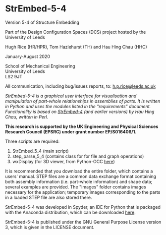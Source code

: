 # StrEmbed-5-4

Version 5-4 of Structure Embedding

Part of the Design Configuration Spaces (DCS) project hosted by the University of Leeds

Hugh Rice (HR/HPR), Tom Hazlehurst (TH) and Hau Hing Chau (HHC)

January-August 2020

School of Mechanical Engineering  
University of Leeds  
LS2 9JT

All communication, including bug/issues reports, to: h.p.rice@leeds.ac.uk

<i> StrEmbed-5-4 is a graphical user interface for visualisation and manipulation of part-whole relationships in assemblies of parts. It is written in Python and uses the modules listed in the "requirements" document. Functionality is based on [StrEmbed-4](https://github.com/hhchau/StrEmbed-4) (and earlier versions) by Hau Hing Chau, written in Perl.</i>  

<b>This research is supported by the UK Engineering and Physical Sciences Research Council (EPSRC) under grant number EP/S016406/1.</b>

Three scripts are required:
1. StrEmbed_5_4 (main script)
2. step_parse_5_4 (contains class for for file and graph operations)
3. wxDisplay (for 3D viewer, from Python-OCC [here](https://github.com/tpaviot/pythonocc-core))

It is recommended that you download the entire folder, which contains a users' manual. STEP files are a common data exchange format containing both assembly information (i.e. part-whole information) and shape data; several examples are provided. The "Images" folder contains images necessary for the application; temporary images corresponding to the parts in a loaded STEP file are also stored there.

StrEmbed-5-4 was developed in Spyder, an IDE for Python that is packaged with the Anaconda distribution, which can be downloaded [here](https://www.anaconda.com/distribution/).

StrEmbed-5-4 is published under the GNU General Purpose License version 3, which is given in the LICENSE document.
